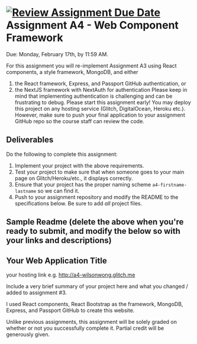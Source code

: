 [![Review Assignment Due Date](https://classroom.github.com/assets/deadline-readme-button-22041afd0340ce965d47ae6ef1cefeee28c7c493a6346c4f15d667ab976d596c.svg)](https://classroom.github.com/a/RQyEtg8L)
Assignment A4 - Web Component Framework
===

Due: Monday, February 17th, by 11:59 AM.

For this assignment you will re-implement Assignment A3 using React components, a style framework, MongoDB, and either 
1. the React framework, Express, and Passport GitHub authentication, or
2. the NextJS framework with NextAuth for authentication
Please keep in mind that implementing authentication is challenging and can be frustrating to debug. Please start this
assignment early! You may deploy this project on any hosting service (Glitch, DigitalOcean, Heroku etc.).
However, make sure to push your final application to your assignment GitHub repo so the course staff can review the code.

Deliverables
---
Do the following to complete this assignment:

1. Implement your project with the above requirements.
3. Test your project to make sure that when someone goes to your main page on Glitch/Heroku/etc., it displays correctly.
4. Ensure that your project has the proper naming scheme `a4-firstname-lastname` so we can find it.
5. Push to your assignment repository and modify the README to the specifications below. Be sure to add *all* project files.

Sample Readme (delete the above when you're ready to submit, and modify the below so with your links and descriptions)
---

## Your Web Application Title

your hosting link e.g. http://a4-wilsonwong.glitch.me

Include a very brief summary of your project here and what you changed / added to assignment #3. 

I used React components, React Bootstrap as the framework, MongoDB, Express, and Passport GitHub to create this website.

Unlike previous assignments, this assignment will be solely graded on whether or not you successfully complete it. Partial credit will be generously given.
